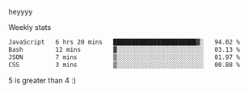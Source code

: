 heyyyy

Weekly stats
<!--START_SECTION:waka-->

```txt
JavaScript   6 hrs 20 mins   ███████████████████████▓░   94.02 %
Bash         12 mins         ▓░░░░░░░░░░░░░░░░░░░░░░░░   03.13 %
JSON         7 mins          ▒░░░░░░░░░░░░░░░░░░░░░░░░   01.97 %
CSS          3 mins          ▒░░░░░░░░░░░░░░░░░░░░░░░░   00.88 %
```

<!--END_SECTION:waka-->
5 is greater than 4 :)
